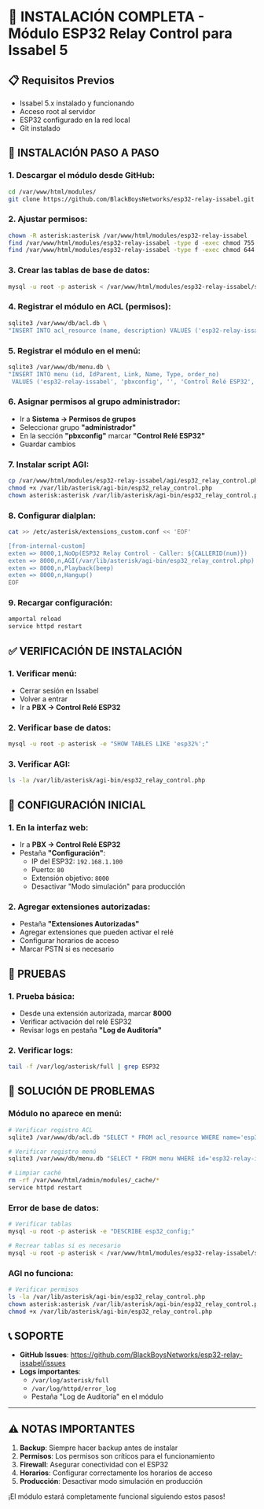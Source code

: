 # 🚀 INSTALACIÓN COMPLETA - Módulo ESP32 Relay Control para Issabel 5

## 📋 **Requisitos Previos**
- Issabel 5.x instalado y funcionando
- Acceso root al servidor
- ESP32 configurado en la red local
- Git instalado

## 🔧 **INSTALACIÓN PASO A PASO**

### **1. Descargar el módulo desde GitHub:**
```bash
cd /var/www/html/modules/
git clone https://github.com/BlackBoysNetworks/esp32-relay-issabel.git
```

### **2. Ajustar permisos:**
```bash
chown -R asterisk:asterisk /var/www/html/modules/esp32-relay-issabel
find /var/www/html/modules/esp32-relay-issabel -type d -exec chmod 755 {} \;
find /var/www/html/modules/esp32-relay-issabel -type f -exec chmod 644 {} \;
```

### **3. Crear las tablas de base de datos:**
```bash
mysql -u root -p asterisk < /var/www/html/modules/esp32-relay-issabel/sql/install.sql
```

### **4. Registrar el módulo en ACL (permisos):**
```bash
sqlite3 /var/www/db/acl.db \
"INSERT INTO acl_resource (name, description) VALUES ('esp32-relay-issabel', 'Control Relé ESP32');"
```

### **5. Registrar el módulo en el menú:**
```bash
sqlite3 /var/www/db/menu.db \
"INSERT INTO menu (id, IdParent, Link, Name, Type, order_no)
 VALUES ('esp32-relay-issabel', 'pbxconfig', '', 'Control Relé ESP32', 'module', 8);"
```

### **6. Asignar permisos al grupo administrador:**
- Ir a **Sistema → Permisos de grupos**
- Seleccionar grupo **"administrador"**
- En la sección **"pbxconfig"** marcar **"Control Relé ESP32"**
- Guardar cambios

### **7. Instalar script AGI:**
```bash
cp /var/www/html/modules/esp32-relay-issabel/agi/esp32_relay_control.php /var/lib/asterisk/agi-bin/
chmod +x /var/lib/asterisk/agi-bin/esp32_relay_control.php
chown asterisk:asterisk /var/lib/asterisk/agi-bin/esp32_relay_control.php
```

### **8. Configurar dialplan:**
```bash
cat >> /etc/asterisk/extensions_custom.conf << 'EOF'

[from-internal-custom]
exten => 8000,1,NoOp(ESP32 Relay Control - Caller: ${CALLERID(num)})
exten => 8000,n,AGI(/var/lib/asterisk/agi-bin/esp32_relay_control.php)
exten => 8000,n,Playback(beep)
exten => 8000,n,Hangup()
EOF
```

### **9. Recargar configuración:**
```bash
amportal reload
service httpd restart
```

## ✅ **VERIFICACIÓN DE INSTALACIÓN**

### **1. Verificar menú:**
- Cerrar sesión en Issabel
- Volver a entrar
- Ir a **PBX → Control Relé ESP32**

### **2. Verificar base de datos:**
```bash
mysql -u root -p asterisk -e "SHOW TABLES LIKE 'esp32%';"
```

### **3. Verificar AGI:**
```bash
ls -la /var/lib/asterisk/agi-bin/esp32_relay_control.php
```

## 🎯 **CONFIGURACIÓN INICIAL**

### **1. En la interfaz web:**
- Ir a **PBX → Control Relé ESP32**
- Pestaña **"Configuración"**:
  - IP del ESP32: `192.168.1.100`
  - Puerto: `80`
  - Extensión objetivo: `8000`
  - Desactivar "Modo simulación" para producción

### **2. Agregar extensiones autorizadas:**
- Pestaña **"Extensiones Autorizadas"**
- Agregar extensiones que pueden activar el relé
- Configurar horarios de acceso
- Marcar PSTN si es necesario

## 🧪 **PRUEBAS**

### **1. Prueba básica:**
- Desde una extensión autorizada, marcar **8000**
- Verificar activación del relé ESP32
- Revisar logs en pestaña **"Log de Auditoría"**

### **2. Verificar logs:**
```bash
tail -f /var/log/asterisk/full | grep ESP32
```

## 🔧 **SOLUCIÓN DE PROBLEMAS**

### **Módulo no aparece en menú:**
```bash
# Verificar registro ACL
sqlite3 /var/www/db/acl.db "SELECT * FROM acl_resource WHERE name='esp32-relay-issabel';"

# Verificar registro menú
sqlite3 /var/www/db/menu.db "SELECT * FROM menu WHERE id='esp32-relay-issabel';"

# Limpiar caché
rm -rf /var/www/html/admin/modules/_cache/*
service httpd restart
```

### **Error de base de datos:**
```bash
# Verificar tablas
mysql -u root -p asterisk -e "DESCRIBE esp32_config;"

# Recrear tablas si es necesario
mysql -u root -p asterisk < /var/www/html/modules/esp32-relay-issabel/sql/install.sql
```

### **AGI no funciona:**
```bash
# Verificar permisos
ls -la /var/lib/asterisk/agi-bin/esp32_relay_control.php
chown asterisk:asterisk /var/lib/asterisk/agi-bin/esp32_relay_control.php
chmod +x /var/lib/asterisk/agi-bin/esp32_relay_control.php
```

## 📞 **SOPORTE**

- **GitHub Issues**: https://github.com/BlackBoysNetworks/esp32-relay-issabel/issues
- **Logs importantes**:
  - `/var/log/asterisk/full`
  - `/var/log/httpd/error_log`
  - Pestaña "Log de Auditoría" en el módulo

---

## ⚠️ **NOTAS IMPORTANTES**

1. **Backup**: Siempre hacer backup antes de instalar
2. **Permisos**: Los permisos son críticos para el funcionamiento
3. **Firewall**: Asegurar conectividad con el ESP32
4. **Horarios**: Configurar correctamente los horarios de acceso
5. **Producción**: Desactivar modo simulación en producción

¡El módulo estará completamente funcional siguiendo estos pasos!